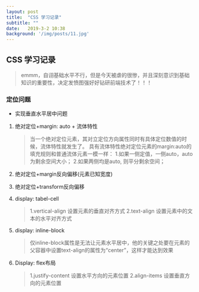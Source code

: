 ```yaml
---
layout: post
title:  "CSS 学习记录"
subtitle: ""
date:   2019-3-2 10:38
background: '/img/posts/11.jpg'
---
```


## CSS 学习记录

> emmm，自诩基础水平不行，但是今天被虐的很惨，并且深刻意识到基础知识的重要性，决定发愤图强好好钻研前端技术了！！！

### 定位问题

- 实现垂直水平居中问题

1. 绝对定位+margin: auto + 流体特性

   > 当一个绝对定位元素，其对立定位方向属性同时有具体定位数值的时候，流体特性就发生了。
   > 具有流体特性绝对定位元素的margin:auto的填充规则和普通流体元素一模一样：
   >    1.如果一侧定值，一侧auto，auto为剩余空间大小；
   >    2.如果两侧均是auto, 则平分剩余空间；

2. 绝对定位+margin反向偏移(元素已知宽度)

3. 绝对定位+transform反向偏移

4. display: tabel-cell

   >   1.vertical-align 设置元素的垂直对齐方式
   >   2.text-align 设置元素中的文本的水平对齐方式

5. display: inline-block

   > 仅inline-block属性是无法让元素水平居中，他的关键之处要在元素的父容器中设置text-align的属性为“center”，这样才能达到效果

6. Display: flex布局

   >    1.justify-content 设置水平方向的元素位置
   >    2.align-items 设置垂直方向的元素位置

